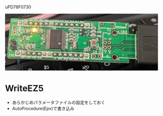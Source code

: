 uPD78F0730

![img1](blink/img1.jpg)



# WriteEZ5

- あらかじめパラメータファイルの設定をしておく
- AutoProcedure(Epv)で書き込み
